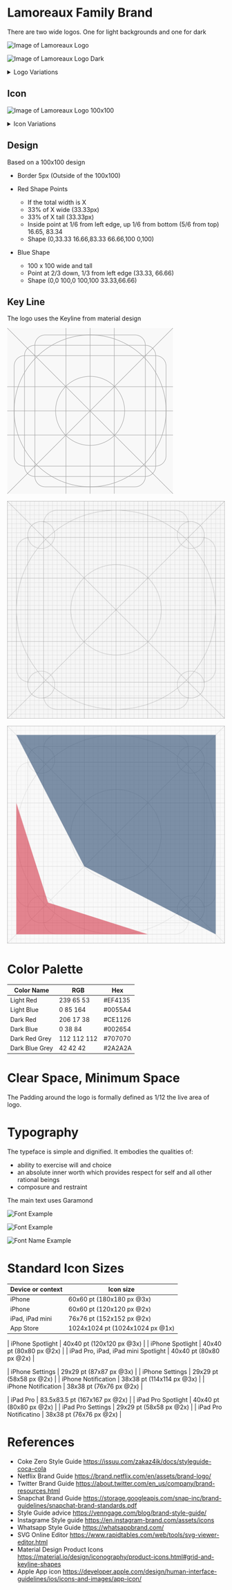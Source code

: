 # Lamoreaux Family Brand

There are two wide logos. One for light backgrounds and one for dark

![Image of Lamoreaux Logo](./assets/LamoreauxLogo600x236.png)

![Image of Lamoreaux Logo Dark](./assets/LamoreauxLogoDark600x236.png)

<details>
<summary>Logo Variations</summary>

![Image of Lamoreaux Logo svg](./assets/LamoreauxLogo.svg)

![Image of Lamoreaux Logo 1280x720](./assets/LamoreauxLogo1280x720.png)

![Image of Lamoreaux Logo svg](./assets/LamoreauxName.svg)


</details>

## Icon
![Image of Lamoreaux Logo 100x100](./assets/LamoreauxLogo100x100.png)


<details>
<summary>Icon Variations</summary>


![Image of Lamoreaux Logo png](./assets/LamoreauxLogo.png)


![Image of Lamoreaux Logo png](./assets/logo_48.svg)




</details>


## Design

Based on a 100x100 design

- Border 5px (Outside of the 100x100)

- Red Shape Points
    - If the total width is X
    - 33% of X wide (33.33px)
    - 33% of X tall (33.33px)
    - Inside point at 1/6 from left edge, up 1/6 from bottom (5/6 from top) 16.65, 83.34
    - Shape (0,33.33 16.66,83.33 66.66,100 0,100)
- Blue Shape
    - 100 x 100 wide and tall
    - Point at 2/3 down, 1/3 from left edge (33.33, 66.66)
    - Shape (0,0 100,0 100,100 33.33,66.66)

## Key Line

The logo uses the Keyline from material design

![Keyline 48x48](./assets/keyline_inkscape.svg)

![Keyline 48x48](./assets/keyline_gen_48.svg)

![Logo 48x48](./assets/logo_48.svg)


# Color Palette


Color Name | RGB | Hex
-----------|-----|--------
 Light Red | 239 65 53 | #EF4135 
 Light Blue | 0 85 164 | #0055A4 
 Dark Red | 206 17 38 | #CE1126 
 Dark Blue | 0 38 84 |#002654
 Dark Red Grey | 112 112 112 |#707070
 Dark Blue Grey | 42 42 42 | #2A2A2A


# Clear Space, Minimum Space

The Padding around the logo is formally defined as 1/12 the live area of logo.

# Typography

The typeface is simple and dignified. It embodies the qualities of:

- ability to exercise will and choice
- an absolute inner worth which provides respect for self and all other rational beings
- composure and restraint

The main text uses Garamond

![Font Example](./assets/font-example.svg)

![Font Example](./assets/font-example.PNG)

![Font Name Example](./assets/font-name-example.svg)


# Standard Icon Sizes

| Device or context |  Icon size |
|-----------------|-------------|
| iPhone | 60x60 pt (180x180 px @3x) |
| iPhone       |60x60 pt (120x120 px @2x) |
| iPad, iPad mini | 76x76 pt (152x152 px @2x) |
| App Store  | 1024x1024 pt (1024x1024 px @1x) |

| iPhone Spotlight      | 	40x40 pt (120x120 px @3x) |
| iPhone   Spotlight    | 	40x40 pt (80x80 px @2x) |
| iPad Pro, iPad, iPad mini Spotlight | 	40x40 pt (80x80 px @2x) |

| iPhone Settings | 29x29 pt (87x87 px @3x) |
| iPhone Settings | 29x29 pt (58x58 px @2x) |
| iPhone Notification | 38x38 pt (114x114 px @3x) |
| iPhone Notification | 38x38 pt (76x76 px @2x) |

| iPad Pro  |  83.5x83.5 pt (167x167 px @2x) |
| iPad Pro Spotlight | 	40x40 pt (80x80 px @2x) |
| iPad Pro Settings | 		29x29 pt (58x58 px @2x) |
| iPad Pro Notificatino | 	38x38 pt (76x76 px @2x) |




# References
- Coke Zero Style Guide https://issuu.com/zakaz4ik/docs/styleguide-coca-cola
- Netflix Brand Guide https://brand.netflix.com/en/assets/brand-logo/
- Twitter Brand Guide https://about.twitter.com/en_us/company/brand-resources.html
- Snapchat Brand Guide https://storage.googleapis.com/snap-inc/brand-guidelines/snapchat-brand-standards.pdf
- Style Guide advice https://venngage.com/blog/brand-style-guide/
- Instagrame Style guide https://en.instagram-brand.com/assets/icons
- Whatsapp Style Guide https://whatsappbrand.com/
- SVG Online Editor https://www.rapidtables.com/web/tools/svg-viewer-editor.html
- Material Design Product Icons https://material.io/design/iconography/product-icons.html#grid-and-keyline-shapes
- Apple App icon https://developer.apple.com/design/human-interface-guidelines/ios/icons-and-images/app-icon/